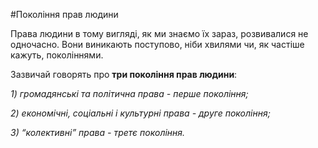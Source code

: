 #Покоління прав людини
<p>Права людини в тому вигляді, як ми знаємо їх зараз, розвивалися не одночасно. Вони виникають поступово, ніби хвилями чи, як частіше кажуть, поколіннями.</p>
<p>Зазвичай говорять про <strong>три покоління прав людини</strong>:</p>
<p><em>1) громадянські та політична права - перше покоління;</em></p>
<p><em>2) економічні, соціальні і культурні права - друге покоління;</em></p>
<p><em>3) &ldquo;колективні&rdquo; права - третє покоління.</em></p>